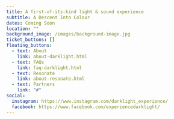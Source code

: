 ```yaml
---
title: A first-of-its-kind light & sound experience
subtitle: A Descent Into Colour
dates: Coming Soon
location: ""
background_image: /images/background-image.jpg
ticket_buttons: []
floating_buttons:
  - text: About
    link: about-darklight.html
  - text: FAQs
    link: faq-darklight.html
  - text: Resonate
    link: about-resonate.html
  - text: Partners
    link: "#"
social:
  instagram: https://www.instagram.com/darklight_experience/
  facebook: https://www.facebook.com/experiencedarklight/
---
```


